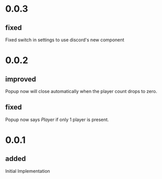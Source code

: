 # 0.0.3

## fixed

Fixed switch in settings to use discord's new component

# 0.0.2

## improved

Popup now will close automatically when the player count drops to zero.

## fixed

Popup now says _Player_ if only 1 player is present.

# 0.0.1

## added

Initial Implementation

